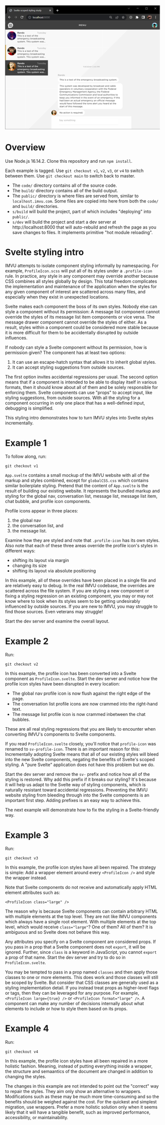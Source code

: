 ![Screenshot of a simple IMVU mockup that includes the global nav, conversation list, message list, and a few different uses of profile icons.](splash.png)

# Overview

Use Node.js 16.14.2. Clone this repository and run `npm install`.

Each example is tagged. Use `git checkout v1`, `v2`, `v3`, or `v4` to switch between them. Use `git checkout main` to switch back to master.

* The `code/` directory contains all of the source code.
* The `build/` directory contains all of the build output.
* The `public/` directory is where files are served from, similar to `localhost.imvu.com`. Some files are copied into here from both the `code/` and `build/` directories.
* `s/build` will build the project, part of which includes "deploying" into `public/`.
* `s/dev` will build the project and start a dev server at http://localhost:8000 that will auto-rebuild and refresh the page as you save changes to files. It implements primitive "hot module reloading".

# Svelte styling intro

IMVU attempts to isolate component styling informally by namespacing. For example, `ProfileIcon.scss` will put all of its styles under a `.profile-icon` rule. In practice, any style in any component may override another because CSS combines all styles globally by design. This total freedom complicates the implementation and maintenance of the application when the styles for any given component of interest are scattered across many files, and especially when they exist in unexpected locations.

Svelte makes each component the boss of its own styles. Nobody else can style a component without its permission: A message list component cannot override the styles of its message list item components or vice versa. The message drawer component cannot override the styles of either. As a result, styles within a component could be considered more stable because it is more difficult for them to be accidentally disrupted by outside influences.

If nobody can style a Svelte component without its permission, how is permission given? The component has at least two options:

1. It can use an escape-hatch syntax that allows it to inherit global styles.
2. It can accept styling suggestions from outside sources.

The first option invites accidental regressions per usual. The second option means that if a component is intended to be able to display itself in various formats, then it should know about all of them and be solely responsible for enforcing them. Svelte components can use "props" to accept input, like styling suggestions, from outside sources. With all the styling for a component occurring in only one place that has a well-defined input, debugging is simplified.

This styling intro demonstrates how to turn IMVU styles into Svelte styles incrementally.

# Example 1

To follow along, run:

```shell
git checkout v1
```

`App.svelte` contains a small mockup of the IMVU website with all of the markup and styles combined, except for `globalCSS.css` which contains similar boilerplate styling. Pretend that the content of `App.svelte` is the result of building our existing website. It represents the bundled markup and styling for the global nav, conversation list, message list, message list item, chat bubble, and profile icon components.

Profile icons appear in three places:

1. the global nav
2. the conversation list, and
3. the message list.

Examine how they are styled and note that `.profile-icon` has its own styles. Also note that each of these three areas override the profile icon's styles in different ways:

* shifting its layout via margin
* changing its size
* shifting its layout via absolute positioning

In this example, all of these overrides have been placed in a single file and are relatively easy to debug. In the real IMVU codebase, the overrides are scattered across the file system. If you are styling a new component or fixing a styling regression on an existing component, you may or may not know where to look when its styles seem to be getting undesirably influenced by outside sources. If you are new to IMVU, you may struggle to find those sources. Even veterans may struggle!

Start the dev server and examine the overall layout.

# Example 2

Run:

```shell
git checkout v2
```

In this example, the profile icon has been converted into a Svelte component as `ProfileIcon.svelte`. Start the dev server and notice how the profile icon styles have been disrupted in every location:

* The global nav profile icon is now flush against the right edge of the page.
* The conversation list profile icons are now crammed into the right-hand text.
* The message list profile icon is now crammed inbetween the chat bubbles.

These are all real styling regressions that you are likely to encounter when converting IMVU's components to Svelte components.

If you read `ProfileIcon.svelte` closely, you'll notice that `profile-icon` was renamed to `sv-profile-icon`. There is an important reason for this: Incrementally adopting Svelte means that all of our existing styles will bleed into the new Svelte components, negating the benefits of Svelte's scoped styling. A "pure Svelte" application does not have this problem but we do.

Start the dev server and remove the `sv-` prefix and notice how all of the styling is restored. Why add this prefix if it breaks our styling? It's because it will help us adapt to the Svelte way of styling components, which is naturally resistant toward accidental regressions. Preventing the IMVU website styling from bleeding through into the Svelte components is an important first step. Adding prefixes is an easy way to achieve this.

The next example will demonstrate how to fix the styling in a Svelte-friendly way.

# Example 3

Run:

```shell
git checkout v3
```

In this example, the profile icon styles have all been repaired. The strategy is simple: Add a wrapper element around every `<ProfileIcon />` and style the wrapper instead.

Note that Svelte components do not receive and automatically apply HTML element attributes such as:

```svelte
<ProfileIcon class="large" />
```

The reason why is because Svelte components can contain arbitrary HTML with multiple elements at the top level. They are not like IMVU components which always have a single root element. With multiple elements at the top level, which would receive `class="large"`? One of them? All of them? It is ambiguous and so Svelte does not behave this way.

Any attributes you specify on a Svelte component are considered props. If you pass in a prop that a Svelte component does not `export`, it will be ignored. Further, since `class` is a keyword in JavaScript, you cannot `export` a prop of that name. Start the dev server and try to do so in `ProfileIcon.svelte`.

You may be tempted to pass in a prop named `classes` and then apply those classes to one or more elements. This does work and those classes will still be scoped by Svelte. But consider that CSS classes are generally used as a styling implementation detail. If you instead treat props as higher-level flags or tags, then they can be leveraged for any purpose. For example, `<ProfileIcon large={true} />` or `<ProfileIcon format="large" />`. A component can make any number of decisions internally about what elements to include or how to style them based on its props.

# Example 4

Run:

```shell
git checkout v4
```

In this example, the profile icon styles have all been repaired in a more holistic fashion. Meaning, instead of putting everything inside a wrapper, the structure and semaantics of the document are changed in addition to changing the styles.

The changes in this example are not intended to point out the "correct" way to repair the styles. They aim only show an alternative to wrappers. Modifications such as these may be much more time-consuming and so the benefits should be weighed against the cost. For the quickest and simplest migration, use wrappers. Prefer a more holistic solution only when it seems likely that it will have a tangible benefit, such as improved performance, accessibility, or maintainability.
